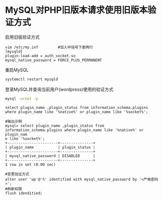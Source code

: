 # MySQL对PHP旧版本请求使用旧版本验证方式

启用旧版验证方式

```mysql
vim /etc/my.inf			#加入中括号下面两行
[mysqld]
plugin-load-add = auth_socket.so
mysql_native_password = FORCE_PLUS_PERMANENT
```

重启MySQL

```bash
systemctl restart mysqld
```

登录MySQL并查询当前用户(wordpress)使用的验证方式

```bash
mysql -uroot -p
```

```mysql
select plugin_name ,plugin_status from information_schema.plugins where plugin_name like '%native%' or plugin_name like '%socket%';

#输出示例
mysql> select plugin_name ,plugin_status from information_schema.plugins where plugin_name like '%native%' or plugin_nam
e like '%socket%';
+-----------------------+---------------+
| plugin_name           | plugin_status |
+-----------------------+---------------+
| mysql_native_password | DISABLED      |
+-----------------------+---------------+
1 row in set (0.00 sec)
```

```mysql
#变更验证方式
alter user 'wp'@'%' identified with mysql_native_password by '<严格密码>';
#刷新权限
flush idenditied;
```

